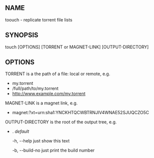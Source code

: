 ## NAME ##
toouch - replicate torrent file lists

## SYNOPSIS ##
touch [OPTIONS] [TORRENT or MAGNET-LINK] [OUTPUT-DIRECTORY]

## OPTIONS ##

TORRENT is a the path of a file: local or remote, e.g.

 - my.torrent
 - /full/path/to/my.torrent
 - http://www.example.com/my.torrent

MAGNET-LINK is a magnet link, e.g.

 - magnet:?xt=urn:sha1:YNCKHTQCWBTRNJIV4WNAE52SJUQCZO5C

OUTPUT-DIRECTORY is the root of the output tree, e.g.

 - . *default*

    -h, --help
        just show this text
    
    -b, --build-no
        just print the build number





